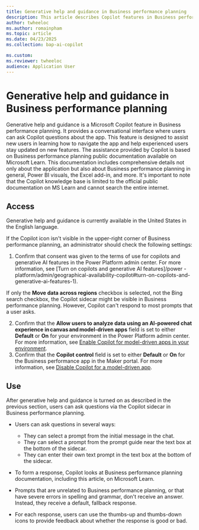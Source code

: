 ```yaml
---
title: Generative help and guidance in Business performance planning 
description: This article describes Copilot features in Business performance planning.
author: twheeloc
ms.author: romainpham
ms.topic: article
ms.date: 04/23/2025
ms.collection: bap-ai-copilot

ms.custom:
ms.reviewer: twheeloc 
audience: Application User
---
```


# Generative help and guidance in Business performance planning

Generative help and guidance is a Microsoft Copilot feature in Business performance planning. It provides a conversational interface where users can ask Copilot questions about the app. This feature is designed to
assist new users in learning how to navigate the app and help experienced users stay updated on new features. The assistance provided by Copilot is based on Business performance planning public documentation 
available on Microsoft Learn. This documentation includes comprehensive details not only about the application but also about Business performance planning in general, Power BI visuals, the Excel add-in, and more. It's important to note that the Copilot knowledge base is limited to the official public documentation on MS Learn and cannot search the entire internet.

## Access

Generative help and guidance is currently available in the United States in the English language.

If the Copilot icon isn't visible in the upper-right corner of Business performance planning, an administrator should check the following settings:

1.	Confirm that consent was given to the terms of use for copilots and generative AI features in the Power Platform admin center. For more information, see [Turn on copilots and generative AI features]/power
-platform/admin/geographical-availability-copilot#turn-on-copilots-and-generative-ai-features-1).
   
If only the **Move data across regions** checkbox is selected, not the Bing search checkbox, the Copilot sidecar might be visible in Business performance planning. However, Copilot can't respond to most prompts that a 
user asks.

2.	Confirm that the **Allow users to analyze data using an AI-powered chat experience in canvas and model-driven apps** field is set to either **Default** or **On** for your environment in the Power Platform
admin center. For more information, see [Enable Copilot for model-driven apps in your environment](/power-apps/maker/model-driven-apps/add-ai-copilot#enable-copilot-for-model-driven-apps-feature-for-your-environment).
3.	Confirm that the **Copilot control** field is set to either **Default** or **On** for the Business performance app in the Maker portal. For more information, see [Disable Copilot for a model-driven app](/power-apps/maker/model-driven-apps/add-ai-copilot#disable-copilot-for-a-model-driven-app).

## Use
After generative help and guidance is turned on as described in the previous section, users can ask questions via the Copilot sidecar in Business performance planning.
 - Users can ask questions in several ways:
     
     - They can select a prompt from the initial message in the chat.
     - They can select a prompt from the prompt guide near the text box at the bottom of the sidecar.
     - They can enter their own text prompt in the text box at the bottom of the sidecar.

 - To form a response, Copilot looks at Business performance planning documentation, including this article, on Microsoft Learn.
 - Prompts that are unrelated to Business performance planning, or that have severe errors in spelling and grammar, don't receive an answer. Instead, they receive a default, fallback response.
 - For each response, users can use the thumbs-up and thumbs-down icons to provide feedback about whether the response is good or bad.

